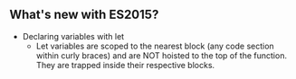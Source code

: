 ## What's new with ES2015?

* Declaring variables with let
	* Let variables are scoped to the nearest block (any code section within curly braces) and are NOT hoisted to the top of the function. They are trapped inside their respective blocks.
